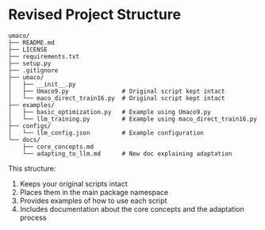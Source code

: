 # Revised Project Structure

```
umaco/
├── README.md
├── LICENSE
├── requirements.txt
├── setup.py
├── .gitignore
├── umaco/
│   ├── __init__.py
│   ├── Umaco9.py               # Original script kept intact
│   └── maco_direct_train16.py  # Original script kept intact
├── examples/
│   ├── basic_optimization.py   # Example using Umaco9.py
│   └── llm_training.py         # Example using maco_direct_train16.py
├── configs/
│   └── llm_config.json         # Example configuration
└── docs/
    ├── core_concepts.md
    └── adapting_to_llm.md      # New doc explaining adaptation
```

This structure:
1. Keeps your original scripts intact
2. Places them in the main package namespace
3. Provides examples of how to use each script
4. Includes documentation about the core concepts and the adaptation process
